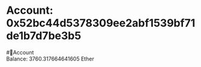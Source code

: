 
Account: 0x52bc44d5378309ee2abf1539bf71de1b7d7be3b5
===================================================
  
#📜Account  
Balance: 3760.317664641605 Ether